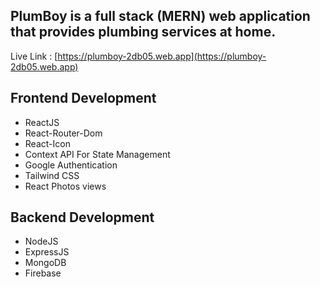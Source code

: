 ## PlumBoy is a full stack (MERN) web application that provides plumbing services at home.

Live Link : [https://plumboy-2db05.web.app](https://plumboy-2db05.web.app)

## Frontend Development

- ReactJS
- React-Router-Dom
- React-Icon
- Context API For State Management
- Google Authentication
- Tailwind CSS
- React Photos views

## Backend Development

- NodeJS
- ExpressJS
- MongoDB
- Firebase
